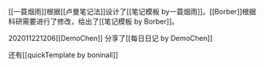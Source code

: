 [[一蓑烟雨]]根据[[卢曼笔记法]]设计了[[笔记模板 by一蓑烟雨]]。[[Borber]]根据科研需要进行了修改，给出了[[笔记模板 by Borber]]。

202011221206[[DemoChen]] 分享了[[每日日记 by DemoChen]]

还有[[quickTemplate by boninall]]